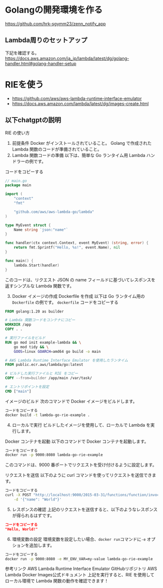 # Golangの開発環境を作る

https://github.com/hrk-sgymm23/zenn_notify_app

## Lambda周りのセットアップ

下記を確認する。
https://docs.aws.amazon.com/ja_jp/lambda/latest/dg/golang-handler.html#golang-handler-setup

# RIEを使う

- https://github.com/aws/aws-lambda-runtime-interface-emulator
- https://docs.aws.amazon.com/lambda/latest/dg/images-create.html

## 以下chatgptの説明

RIE の使い方
1. 前提条件
Docker がインストールされていること。
Golang で作成された Lambda 関数のコードが準備されていること。
2. Lambda 関数コードの準備
以下は、簡単な Go ランタイム用 Lambda ハンドラーの例です。

コードをコピーする
```go
// main.go
package main

import (
	"context"
	"fmt"

	"github.com/aws/aws-lambda-go/lambda"
)

type MyEvent struct {
	Name string `json:"name"`
}

func handler(ctx context.Context, event MyEvent) (string, error) {
	return fmt.Sprintf("Hello, %s!", event.Name), nil
}

func main() {
	lambda.Start(handler)
}
```
このコードは、リクエスト JSON の name フィールドに基づいてレスポンスを返すシンプルな Lambda 関数です。

3. Docker イメージの作成
Dockerfile を作成 以下は Go ランタイム用の `Dockerfile` の例です。
`dockerfile`
コードをコピーする
```dockerfile
FROM golang:1.20 as builder

# Lambda 関数コードをコンテナにコピー
WORKDIR /app
COPY . .

# 実行ファイルをビルド
RUN go mod init example-lambda && \
    go mod tidy && \
    GOOS=linux GOARCH=amd64 go build -o main

# AWS Lambda Runtime Interface Emulator を使用したランタイム
FROM public.ecr.aws/lambda/go:latest

# ビルドした実行ファイルと RIE をコピー
COPY --from=builder /app/main /var/task/

# エントリポイントを設定
CMD ["main"]
```
イメージのビルド 次のコマンドで Docker イメージをビルドします。
```bash
コードをコピーする
docker build -t lambda-go-rie-example .
```

4. ローカルで実行
ビルドしたイメージを使用して、ローカルで Lambda を実行します。

Docker コンテナを起動 以下のコマンドで Docker コンテナを起動します。
```bash
コードをコピーする
docker run -p 9000:8080 lambda-go-rie-example
```
このコマンドは、9000 番ポートでリクエストを受け付けるように設定します。

リクエストを送信 以下のように curl コマンドを使ってリクエストを送信できます。
```bash
コードをコピーする
curl -X POST "http://localhost:9000/2015-03-31/functions/function/invocations" \
    -d '{"name": "World"}'
```

5. レスポンスの確認
上記のリクエストを送信すると、以下のようなレスポンスが得られるはずです。

```json
コードをコピーする
"Hello, World!"
```

6. 環境変数の設定
環境変数を設定したい場合、`docker run`コマンドに`-e` オプションを追加します。

```bash
コードをコピーする
docker run -p 9000:8080 -e MY_ENV_VAR=my-value lambda-go-rie-example
```

参考リンク
AWS Lambda Runtime Interface Emulator GitHubリポジトリ
AWS Lambda Docker Images公式ドキュメント
上記を実行すると、RIE を使用してローカル環境で Lambda 関数の動作を確認できます！
